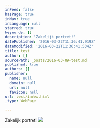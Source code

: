 ```yaml
---
inFeed: false
hasPage: true
inNav: true
inLanguage: null
starred: true
keywords: []
description: 'Zakelijk portret!'
datePublished: '2016-03-22T11:36:41.919Z'
dateModified: '2016-03-22T11:36:41.534Z'
title: test
author: []
sourcePath: _posts/2016-03-09-test.md
published: true
authors: []
publisher:
  name: null
  domain: null
  url: null
  favicon: null
url: test/index.html
_type: WebPage

---
```

Zakelijk portret!
![](https://the-grid-user-content.s3-us-west-2.amazonaws.com/1b51c1c6-c9c7-4da8-ba26-2e190a29303f.jpg)